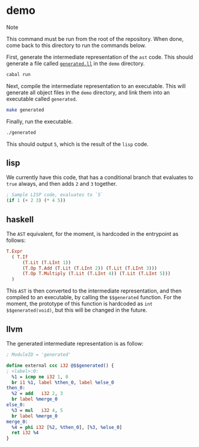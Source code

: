 # demo

> [!NOTE]
> This command must be run from the root of the repository. When done, come back
> to this directory to run the commands below.

First, generate the intermediate representation of the `ast` code. This should
generate a file called [`generated.ll`](./generated.ll) in the `demo` directory.

```sh
cabal run
```

Next, compile the intermediate representation to an executable. This will
generate all object files in the `demo` directory, and link them into an
executable called `generated`.

```sh
make generated
```

Finally, run the executable.

```sh
./generated
```

This should output `5`, which is the result of the `lisp` code.

## lisp

We currently have this code, that has a conditional branch that evaluates to
`true` always, and then adds `2` and `3` together.

```lisp
; Sample LISP code, evaluates to `5`
(if 1 (+ 2 3) (* 4 5))
```

## haskell

The `AST` equivalent, for the moment, is hardcoded in the entrypoint as follows:

```haskell
T.Expr
  ( T.If
      (T.Lit (T.LInt 1))
      (T.Op T.Add (T.Lit (T.LInt 2)) (T.Lit (T.LInt 3)))
      (T.Op T.Multiply (T.Lit (T.LInt 4)) (T.Lit (T.LInt 5)))
  )
```

This `AST` is then converted to the intermediate representation, and then
compiled to an executable, by calling the `$$generated` function. For the
moment, the prototype of this function is hardcoded as `int $$generated(void)`,
but this will be changed in the future.

## llvm

The generated intermediate representation is as follow:

```ll
; ModuleID = 'generated'

define external ccc i32 @$$generated() {
; <label>:0:
  %1 = icmp ne i32 1, 0 
  br i1 %1, label %then_0, label %else_0 
then_0:
  %2 = add   i32 2, 3 
  br label %merge_0 
else_0:
  %3 = mul   i32 4, 5 
  br label %merge_0 
merge_0:
  %4 = phi i32 [%2, %then_0], [%3, %else_0] 
  ret i32 %4 
}
```
